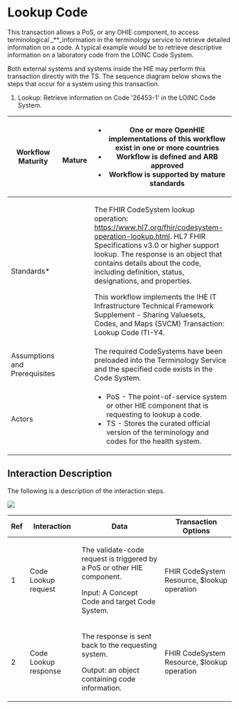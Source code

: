 # Lookup Code

This transaction allows a PoS, or any OHIE component, to access terminological _\*\*_information in the terminology service to retrieve detailed information on a code. A typical example would be to retrieve descriptive information on a laboratory code from the LOINC Code System.

Both external systems and systems inside the HIE may perform this transaction directly with the TS. The sequence diagram below shows the steps that occur for a system using this transaction.

1. Lookup: Retrieve information on Code '26453-1' in the LOINC Code System.

| Workflow Maturity             | <p><img src="https://lh5.googleusercontent.com/Vp6XBRGu-U_Dmd5EKNpCZvEEum0CxOcHOj9NgHh8UMMNLMlXHmLcUE_YWueDRr4uqWLzpPfzSBLJ2k33XQIelLypjQ4wyrD17-t33GtLa8fFxW9AYDvXhiJmBl4VaLgKDg" alt=""></p><p> <strong>Mature</strong></p> | <ul><li><strong>One or more OpenHIE implementations of this workflow exist in one or more countries</strong></li><li><strong>Workflow is defined and ARB approved</strong></li><li><strong>Workflow is supported by mature standards</strong></li></ul>                                                                                                                                                                                                                                                                                 |
| ----------------------------- | ----------------------------------------------------------------------------------------------------------------------------------------------------------------------------------------------------------------------------- | --------------------------------------------------------------------------------------------------------------------------------------------------------------------------------------------------------------------------------------------------------------------------------------------------------------------------------------------------------------------------------------------------------------------------------------------------------------------------------------------------------------------------------------- |
| Standards\*                   |                                                                                                                                                                                                                               | <p>The FHIR CodeSystem lookup operation: <a href="https://www.hl7.org/fhir/codesystem-operation-lookup.html">https://www.hl7.org/fhir/codesystem-operation-lookup.html</a>. HL7 FHIR Specifications v3.0 or higher support lookup. The response is an object that contains details about the code, including definition, status, designations, and properties.</p><p>This workflow implements the IHE IT Infrastructure Technical Framework Supplement - Sharing Valuesets, Codes, and Maps (SVCM) Transaction: Lookup Code ITI-Y4.</p> |
| Assumptions and Prerequisites |                                                                                                                                                                                                                               | The required CodeSystems have been preloaded into the Terminology Service and the specified code exists in the Code System.                                                                                                                                                                                                                                                                                                                                                                                                             |
| Actors                        |                                                                                                                                                                                                                               | <ul><li>PoS - The point-of-service system or other HIE component that is requesting to lookup a code.</li><li>TS - Stores the curated official version of the terminology and codes for the health system.</li></ul>                                                                                                                                                                                                                                                                                                                    |

## Interaction Description

The following is a description of the interaction steps.

![](https://lh4.googleusercontent.com/IVUu\_eE18fSlBI25iBniQ7y4DPM7qCbf8\_30UqeFWSWl-DNM8FdYCzAIqRnBsMJMcogU1GbsA0VjBplO4eTX9cushkPFDEHoefAUp4vyMdHlqlnI2OT3rx7XFhl9FsZBXQ)

| Ref | Interaction          | Data                                                                                                                               | Transaction Options                         |
| --- | -------------------- | ---------------------------------------------------------------------------------------------------------------------------------- | ------------------------------------------- |
| 1   | Code Lookup request  | <p>The validate-code request is triggered by a PoS or other HIE component.</p><p>Input: A Concept Code and target Code System.</p> | FHIR CodeSystem Resource, $lookup operation |
| 2   | Code Lookup response | <p>The response is sent back to the requesting system.</p><p>Output: an object containing code information.</p>                    | FHIR CodeSystem Resource, $lookup operation |

